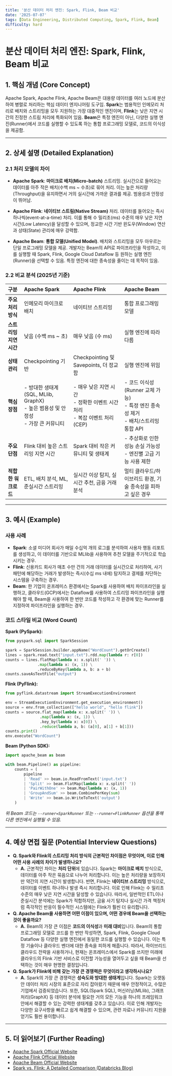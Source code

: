 ```yaml
---
title: '분산 데이터 처리 엔진: Spark, Flink, Beam 비교'
date: '2025-07-07'
tags: [Data Engineering, Distributed Computing, Spark, Flink, Beam]
difficulty: hard
---
```


# 분산 데이터 처리 엔진: Spark, Flink, Beam 비교

## 1. 핵심 개념 (Core Concept)

Apache Spark, Apache Flink, Apache Beam은 대용량 데이터를 여러 노드에 분산하여 병렬로 처리하는 핵심 데이터 엔지니어링 도구임. **Spark**는 범용적인 인메모리 처리로 배치와 스트리밍을 모두 지원하는 가장 대중적인 엔진이며, **Flink**는 낮은 지연 시간의 진정한 스트림 처리에 특화되어 있음. **Beam**은 특정 엔진이 아닌, 다양한 실행 엔진(Runner)에서 코드를 실행할 수 있도록 하는 통합 프로그래밍 모델로, 코드의 이식성을 제공함.

______________________________________________________________________

## 2. 상세 설명 (Detailed Explanation)

### 2.1 처리 모델의 차이

- **Apache Spark**: **마이크로 배치(Micro-batch)** 스트리밍. 실시간으로 들어오는 데이터를 아주 작은 배치(수백 ms ~ 수초)로 묶어 처리. 이는 높은 처리량(Throughput)을 유지하면서 거의 실시간에 가까운 결과를 제공. 범용성과 안정성이 뛰어남.

- **Apache Flink**: **네이티브 스트림(Native Stream)** 처리. 데이터를 들어오는 즉시 하나씩(event-at-a-time) 처리. 이를 통해 수 밀리초(ms) 수준의 매우 낮은 지연 시간(Low Latency)을 달성할 수 있으며, 정교한 시간 기반 윈도우(Window) 연산과 상태(State) 관리에 매우 강력함.

- **Apache Beam**: **통합 모델(Unified Model)**. 배치와 스트리밍을 모두 아우르는 단일 프로그래밍 모델을 제공. 개발자는 Beam의 API로 파이프라인을 작성하고, 이를 실행할 때 Spark, Flink, Google Cloud Dataflow 등 원하는 실행 엔진(Runner)을 선택할 수 있음. 특정 엔진에 대한 종속성을 줄이는 데 목적이 있음.

### 2.2 비교 분석 (2025년 기준)

| 구분                   | Apache Spark                                                                          | Apache Flink                                                                  | Apache Beam                                                                             |
| :--------------------- | :------------------------------------------------------------------------------------ | :---------------------------------------------------------------------------- | :-------------------------------------------------------------------------------------- |
| **주요 처리 방식**     | 인메모리 마이크로 배치                                                                | 네이티브 스트리밍                                                             | 통합 프로그래밍 모델                                                                    |
| **스트리밍 지연 시간** | 낮음 (수백 ms ~ 초)                                                                   | 매우 낮음 (수 ms)                                                             | 실행 엔진에 따라 다름                                                                   |
| **상태 관리**          | Checkpointing 기반                                                                    | Checkpointing 및 Savepoints, 더 정교함                                        | 실행 엔진에 위임                                                                        |
| **핵심 장점**          | - 방대한 생태계 (SQL, MLlib, GraphX)<br>- 높은 범용성 및 안정성<br>- 가장 큰 커뮤니티 | - 매우 낮은 지연 시간<br>- 정확한 이벤트 시간 처리<br>- 복잡 이벤트 처리(CEP) | - 코드 이식성 (Runner 교체 가능)<br>- 특정 엔진 종속성 제거<br>- 배치/스트리밍 통합 API |
| **주요 단점**          | Flink 대비 높은 스트리밍 지연 시간                                                    | Spark 대비 작은 커뮤니티 및 생태계                                            | - 추상화로 인한 성능 손실 가능성<br>- 엔진별 고급 기능 사용 제한                        |
| **적합한 워크로드**    | ETL, 배치 분석, ML, 준실시간 스트리밍                                                 | 실시간 이상 탐지, 실시간 추천, 금융 거래 분석                                 | 멀티 클라우드/하이브리드 환경, 기술 종속성을 피하고 싶은 경우                           |

______________________________________________________________________

## 3. 예시 (Example)

### 사용 사례

- **Spark**: 소셜 미디어 회사가 매일 수십억 개의 로그를 분석하여 사용자 행동 리포트를 생성하고, 이 데이터를 기반으로 MLlib을 사용하여 추천 모델을 주기적으로 학습시키는 경우.
- **Flink**: 신용카드 회사가 매초 수만 건의 거래 데이터를 실시간으로 처리하여, 사기 패턴에 해당하는 거래가 발생하는 즉시(수십 ms 내에) 탐지하고 결제를 차단하는 시스템을 구축하는 경우.
- **Beam**: 한 기업이 온프레미스 환경에서는 Spark를 사용하여 배치 파이프라인을 실행하고, 클라우드(GCP)에서는 Dataflow를 사용하여 스트리밍 파이프라인을 실행해야 할 때, Beam을 사용하여 한 번만 코드를 작성하고 각 환경에 맞는 Runner를 지정하여 파이프라인을 실행하는 경우.

### 코드 스타일 비교 (Word Count)

**Spark (PySpark):**

```python
from pyspark.sql import SparkSession

spark = SparkSession.builder.appName("WordCount").getOrCreate()
lines = spark.read.text("input.txt").rdd.map(lambda r: r[0])
counts = lines.flatMap(lambda x: x.split(' ')) \
              .map(lambda x: (x, 1)) \
              .reduceByKey(lambda a, b: a + b)
counts.saveAsTextFile("output")
```

**Flink (PyFlink):**

```python
from pyflink.datastream import StreamExecutionEnvironment

env = StreamExecutionEnvironment.get_execution_environment()
source = env.from_collection(["hello world", "hello flink"])
counts = source.flat_map(lambda x: x.split(' ')) \
               .map(lambda x: (x, 1)) \
               .key_by(lambda x: x[0]) \
               .reduce(lambda a, b: (a[0], a[1] + b[1]))
counts.print()
env.execute("WordCount")
```

**Beam (Python SDK):**

```python
import apache_beam as beam

with beam.Pipeline() as pipeline:
    counts = (
        pipeline
        | 'Read' >> beam.io.ReadFromText('input.txt')
        | 'Split' >> beam.FlatMap(lambda x: x.split(' '))
        | 'PairWithOne' >> beam.Map(lambda x: (x, 1))
        | 'GroupAndSum' >> beam.CombinePerKey(sum)
        | 'Write' >> beam.io.WriteToText('output')
    )
```

*위 Beam 코드는 `--runner=SparkRunner` 또는 `--runner=FlinkRunner` 옵션을 통해 다른 엔진에서 실행될 수 있음.*

______________________________________________________________________

## 4. 예상 면접 질문 (Potential Interview Questions)

- **Q. Spark와 Flink의 스트리밍 처리 방식의 근본적인 차이점은 무엇이며, 이로 인해 어떤 사용 사례의 차이가 발생하나요?**
  - **A.** 근본적인 차이는 **처리 단위**에 있습니다. Spark는 **마이크로 배치** 방식으로, 데이터를 아주 작은 묶음으로 나누어 처리합니다. 이는 높은 처리량을 보장하지만 약간의 지연 시간이 발생합니다. 반면, Flink는 **네이티브 스트리밍** 방식으로, 데이터를 이벤트 하나하나 발생 즉시 처리합니다. 이로 인해 Flink는 수 밀리초 수준의 매우 낮은 지연 시간을 달성할 수 있습니다. 따라서, 일반적인 ETL이나 준실시간 분석에는 Spark가 적합하지만, 금융 사기 탐지나 실시간 가격 책정처럼 즉각적인 반응이 필수적인 시스템에는 Flink가 훨씬 더 유리합니다.
- **Q. Apache Beam을 사용하면 어떤 이점이 있으며, 어떤 경우에 Beam을 선택하는 것이 좋을까요?**
  - **A.** Beam의 가장 큰 이점은 **코드의 이식성**과 **미래 대비**입니다. Beam의 통합 프로그래밍 모델로 코드를 한 번만 작성하면, Spark, Flink, Google Cloud Dataflow 등 다양한 실행 엔진에서 동일한 코드를 실행할 수 있습니다. 이는 특정 기술이나 클라우드 벤더에 대한 종속을 피하게 해줍니다. 따라서, 하이브리드 클라우드 전략을 사용하거나, 현재는 온프레미스에서 Spark를 쓰지만 미래에 클라우드의 Flink 기반 서비스로 이전할 가능성을 열어두고 싶을 때 Beam을 선택하는 것이 매우 현명한 결정입니다.
- **Q. Spark가 Flink에 비해 갖는 가장 큰 경쟁력은 무엇이라고 생각하시나요?**
  - **A.** Spark의 가장 큰 경쟁력은 **성숙도와 방대한 생태계**입니다. Spark는 오랫동안 데이터 처리 시장의 표준으로 자리 잡아왔기 때문에 매우 안정적이고, 수많은 기업에서 검증되었습니다. 또한, SQL(Spark SQL), 머신러닝(MLlib), 그래프 처리(GraphX) 등 데이터 분석에 필요한 거의 모든 기능을 하나의 프레임워크 안에서 해결할 수 있는 강력한 생태계를 갖추고 있습니다. 이로 인해 개발자는 다양한 요구사항을 빠르고 쉽게 해결할 수 있으며, 관련 자료나 커뮤니티 지원을 얻기도 훨씬 용이합니다.

______________________________________________________________________

## 5. 더 읽어보기 (Further Reading)

- [Apache Spark Official Website](https://spark.apache.org/)
- [Apache Flink Official Website](https://flink.apache.org/)
- [Apache Beam Official Website](https://beam.apache.org/)
- [Spark vs. Flink: A Detailed Comparison (Databricks Blog)](https://www.databricks.com/blog/2023/08/21/spark-vs-flink-detailed-comparison.html)

